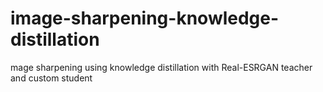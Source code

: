 # image-sharpening-knowledge-distillation
mage sharpening using knowledge distillation with Real-ESRGAN teacher and custom student
